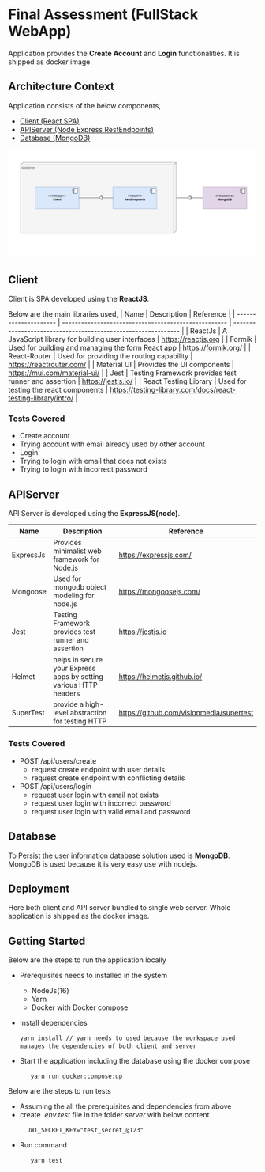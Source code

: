 # Final Assessment (FullStack WebApp)

Application provides the **Create Account** and **Login** functionalities.
It is shipped as docker image.

## Architecture  Context

Application consists of the below components,

- [Client (React SPA)](#client)
- [APIServer (Node Express RestEndpoints)](#apiserver)
- [Database (MongoDB)](#apiserver)

![architecture context diagram](images/ArcitectureContext.png)

## Client

Client is SPA developed using the **ReactJS**.

Below are the main libraries used,
| Name                  | Description                                          | Reference                                                     |
| --------------------- | ---------------------------------------------------- | ------------------------------------------------------------- |
| ReactJs               | A JavaScript library for building user interfaces    | https://reactjs.org                                           |
| Formik                | Used  for building and managing the form React app   | https://formik.org/                                           |
| React-Router          | Used for providing the routing capability            | https://reactrouter.com/                                      |
| Material UI           | Provides the UI components                           | https://mui.com/material-ui/                                  |
| Jest                  | Testing Framework provides test runner and assertion | https://jestjs.io/                                            |
| React Testing Library | Used for testing the react components                | https://testing-library.com/docs/react-testing-library/intro/ |

### Tests Covered

- Create account
- Trying account with email already used by other account
- Login
- Trying to login with email that does not exists
- Trying to login with incorrect password

## APIServer

API Server is developed using the **ExpressJS(node)**.

| Name      | Description                                                       | Reference                                |
| --------- | ----------------------------------------------------------------- | ---------------------------------------- |
| ExpressJs | Provides minimalist web framework for Node.js                     | https://expressjs.com/                   |
| Mongoose  | Used for mongodb object modeling for node.js                      | https://mongoosejs.com/                  |
| Jest      | Testing Framework provides test runner and assertion              | https://jestjs.io                        |
| Helmet    | helps in secure your Express apps by setting various HTTP headers | https://helmetjs.github.io/              |
| SuperTest | provide a high-level abstraction for testing HTTP                 | https://github.com/visionmedia/supertest |

### Tests Covered

- POST /api/users/create
  - request create endpoint with user details
  - request create endpoint with conflicting details
- POST /api/users/login
  - request user login with email not exists
  - request user login with incorrect password
  - request user login with valid email and password

## Database

To Persist the user information database solution used is **MongoDB**.
MongoDB is used because it is very easy use with nodejs.

## Deployment

Here both client and API server bundled to single web server. Whole application is shipped as the docker image.

## Getting Started

Below are the steps to run the application locally
 - Prerequisites needs to installed in the system
    * NodeJs(16)
    * Yarn
    * Docker with Docker compose
 - Install dependencies
   ``` 
   yarn install // yarn needs to used because the workspace used manages the dependencies of both client and server
   ```

 - Start the application including the database using the docker compose
   ```
      yarn run docker:compose:up
   ```

Below are the steps to run tests
 - Assuming the all the prerequisites and dependencies from above
 - create *.env.test* file in the folder *server* with below content
   ```
     JWT_SECRET_KEY="test_secret_@123"
   ```
 - Run command
   ```
      yarn test
   ```
